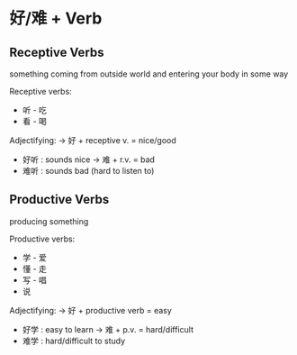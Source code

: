 # 好/难 + Verb

## Receptive Verbs

something coming from outside world and entering your body in some way

Receptive verbs:

- 听 - 吃
- 看 - 喝

Adjectifying: → 好 + receptive v. = nice/good

- 好听 : sounds nice → 难 + r.v. = bad
- 难听 : sounds bad (hard to listen to)

## Productive Verbs

producing something

Productive verbs:

- 学 - 爱
- 懂 - 走
- 写 - 唱
- 说

Adjectifying: → 好 + productive verb = easy

- 好学 : easy to learn → 难 + p.v. = hard/difficult
- 难学 : hard/difficult to study
